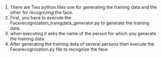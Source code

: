 1. There are Two python files one for generating the training data and the other for recognizing the face.
2. First, you have to execute the Facerecognization_traingdata_generator.py to generate the training data.
3. when executing it asks the name of the person for which you generate the training data.
4. After generating the training data of several persons then execute the Facerecognization.py file to recognize the face.
